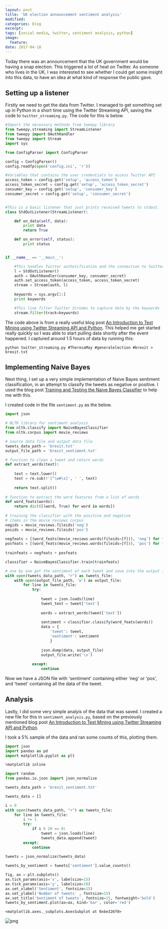 ```yaml
---
layout: post
title: 'UK election announcement sentiment analysis'
modified:
categories: blog
excerpt:
tags: [social media, twitter, sentiment analysis, python] 
image:
  feature:
date: 2017-04-18
---
```


Today there was an announcement that the UK government would be having a snap election. This triggered a lot of heat on Twitter. As someone who lives in the UK, I was interested to see whether I could get some insight into this data, to have an idea at what kind of response the public gave.

## Setting up a listener

Firstly we need to get the data from Twitter. I managed to get something set up in Python in a short time using the Twitter Streaming API, saving the code to `twitter_streaming.py`. The code for this is below.

```python 
#Import the necessary methods from tweepy library
from tweepy.streaming import StreamListener
from tweepy import OAuthHandler
from tweepy import Stream
import sys

from ConfigParser import ConfigParser

config = ConfigParser()
config.readfp(open('config.ini', 'r'))

#Variables that contains the user credentials to access Twitter API 
access_token = config.get('setup', 'access_token')
access_token_secret = config.get('setup', 'access_token_secret')
consumer_key = config.get('setup', 'consumer_key')
consumer_secret = config.get('setup', 'consumer_secret')


#This is a basic listener that just prints received tweets to stdout.
class StdOutListener(StreamListener):

    def on_data(self, data):
        print data
        return True

    def on_error(self, status):
        print status


if __name__ == '__main__':

    #This handles Twitter authetification and the connection to Twitter Streaming API
    l = StdOutListener()
    auth = OAuthHandler(consumer_key, consumer_secret)
    auth.set_access_token(access_token, access_token_secret)
    stream = Stream(auth, l)
    
    keywords = sys.argv[1:]
    print keywords

    #This line filter Twitter Streams to capture data by the keywords
    stream.filter(track=keywords)
```

The code above is from a really useful blog post [An Introduction to Text Mining using Twitter Streaming API and Python](http://adilmoujahid.com/posts/2014/07/twitter-analytics/). This helped me get started really quickly so I was able to start pulling data shortly after the event happened. I captured around 1.5 hours of data by running this:

```
python twitter_streaming.py #TheresaMay #generalelection #brexit > brexit.txt
```

## Implementing Naive Bayes

Next thing, I set up a very simple implementation of Naive Bayes sentiment classification, in an attempt to classify the tweets as negative or positive. I used the blog post [Training and Testing the Naive Bayes Classifier](http://streamhacker.com/2010/05/10/text-classification-sentiment-analysis-naive-bayes-classifier/) to help me with this.

I created code in the file `sentiment.py` as the below.

```python
import json

# NLTK library for sentiment analysis
from nltk.classify import NaiveBayesClassifier
from nltk.corpus import movie_reviews

# source data file and output data file
tweets_data_path = 'brexit.txt'
output_file_path = 'brexit_sentiment.txt'

# function to clean a tweet and return words
def extract_words(text):
    
    text = text.lower()
    text = re.sub(r'[^\w#\s]', ' ', text)
    
    return text.split()
    
# function to extract the word features from a list of words
def word_feats(words):
    return dict([(word, True) for word in words])
    
# training the classifier with the positive and negative
# items in the movie reviews corpus
negids = movie_reviews.fileids('neg')
posids = movie_reviews.fileids('pos')
 
negfeats = [(word_feats(movie_reviews.words(fileids=[f])), 'neg') for f in negids]
posfeats = [(word_feats(movie_reviews.words(fileids=[f])), 'pos') for f in posids]
 
trainfeats = negfeats + posfeats

classifier = NaiveBayesClassifier.train(trainfeats)

# one by one get the sentiment of each tweet and save into the output file
with open(tweets_data_path, "r") as tweets_file:
    with open(output_file_path, 'w') as output_file:
        for line in tweets_file:
            try:
                
                tweet = json.loads(line)
                tweet_text = tweet['text']
    
                words = extract_words(tweet['text'])
                
                sentiment = classifier.classify(word_feats(words))
                data = { 
                    'tweet': tweet,
                    'sentiment': sentiment
                    }
            
                json.dump(data, output_file)
                output_file.write('\n')
                
            except:
                continue

```

Now we have a JSON file with 'sentiment' containing either 'neg' or 'pos', and 'tweet' containing all the data of the tweet.

## Analysis

Lastly, I did some very simple analyis of the data that was saved. I created a new file for this in `sentiment_analysis.py`, based on the previously mentioned blog post [An Introduction to Text Mining using Twitter Streaming API and Python](http://adilmoujahid.com/posts/2014/07/twitter-analytics/).

I took a 5% sample of the data and ran some counts of this, plotting them.


```python
import json
import pandas as pd
import matplotlib.pyplot as plt

%matplotlib inline

import random
from pandas.io.json import json_normalize

tweets_data_path = 'brexit_sentiment.txt'

tweets_data = []

i = 0
with open(tweets_data_path, "r") as tweets_file:
    for line in tweets_file:
        i += 1
        try:
            if i % 20 == 0:
                tweet = json.loads(line)
                tweets_data.append(tweet)
        except:
            continue
        
tweets = json_normalize(tweets_data)

tweets_by_sentiment = tweets['sentiment'].value_counts()

fig, ax = plt.subplots()
ax.tick_params(axis='x', labelsize=15)
ax.tick_params(axis='y', labelsize=10)
ax.set_xlabel('Sentiment', fontsize=15)
ax.set_ylabel('Number of tweets' , fontsize=15)
ax.set_title('Sentiment of tweets', fontsize=15, fontweight='bold')
tweets_by_sentiment.plot(ax=ax, kind='bar', color='red')
```




    <matplotlib.axes._subplots.AxesSubplot at 0xbe326f0>




![png](twitter-election_files/twitter-election_1_1.png)


